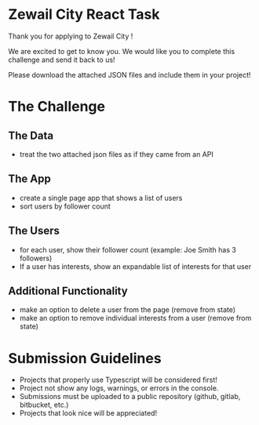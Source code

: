 # Zewail City React Task

Thank you for applying to Zewail City !

We are excited to get to know you. We would like you to complete this challenge and send it back to us!

Please download the attached JSON files and include them in your project!

# The Challenge

## The Data

- treat the two attached json files as if they came from an API

## The App

- create a single page app that shows a list of users
- sort users by follower count

## The Users

- for each user, show their follower count (example: Joe Smith has 3 followers)
- If a user has interests, show an expandable list of interests for that user

## Additional Functionality

- make an option to delete a user from the page (remove from state)
- make an option to remove individual interests from a user (remove from state)

# Submission Guidelines

- Projects that properly use Typescript will be considered first!
- Project not show any logs, warnings, or errors in the console.
- Submissions must be uploaded to a public repository (github, gitlab, bitbucket, etc.)
- Projects that look nice will be appreciated!
